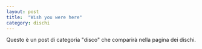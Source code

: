 ```yaml
---
layout: post
title:  "Wish you were here"
category: dischi
---
```


Questo è un post di categoria "disco" che comparirà nella pagina dei dischi.
